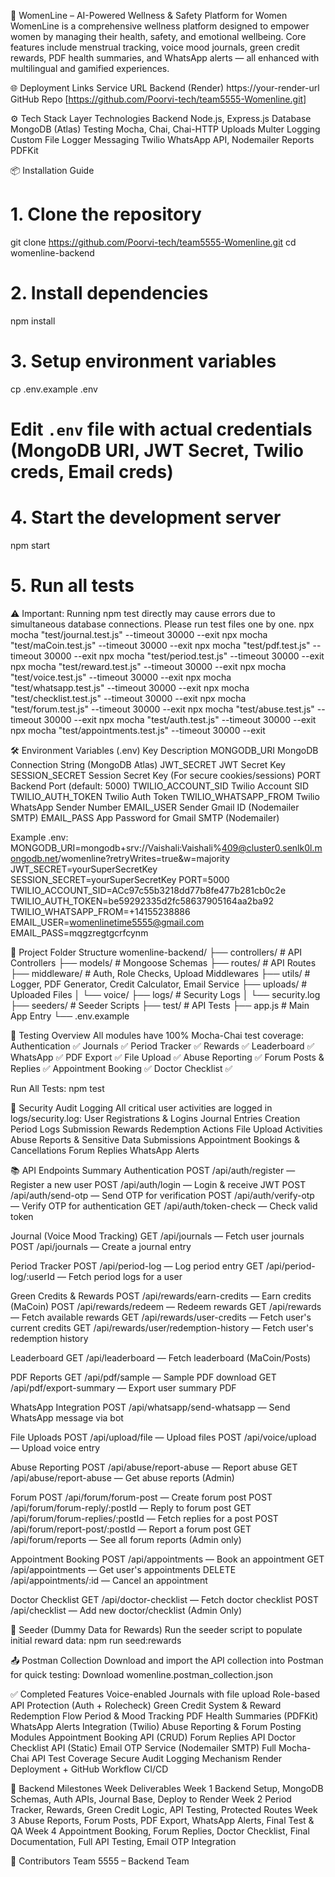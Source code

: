 🌸 WomenLine – AI-Powered Wellness & Safety Platform for Women
WomenLine is a comprehensive wellness platform designed to empower women by managing their health, safety, and emotional wellbeing. Core features include menstrual tracking, voice mood journals, green credit rewards, PDF health summaries, and WhatsApp alerts — all enhanced with multilingual and gamified experiences.

🌐 Deployment Links
Service URL
Backend (Render) https://your-render-url
GitHub Repo [https://github.com/Poorvi-tech/team5555-Womenline.git]

⚙️ Tech Stack
Layer Technologies
Backend Node.js, Express.js
Database MongoDB (Atlas)
Testing Mocha, Chai, Chai-HTTP
Uploads Multer
Logging Custom File Logger
Messaging Twilio WhatsApp API, Nodemailer
Reports PDFKit

📦 Installation Guide

# 1. Clone the repository

git clone https://github.com/Poorvi-tech/team5555-Womenline.git
cd womenline-backend

# 2. Install dependencies

npm install

# 3. Setup environment variables

cp .env.example .env

# Edit `.env` file with actual credentials (MongoDB URI, JWT Secret, Twilio creds, Email creds)

# 4. Start the development server
npm start

# 5. Run all tests
⚠️ Important: Running npm test directly may cause errors due to simultaneous database connections. Please run test files one by one.
npx mocha "test/journal.test.js" --timeout 30000 --exit
npx mocha "test/maCoin.test.js" --timeout 30000 --exit
npx mocha "test/pdf.test.js" --timeout 30000 --exit
npx mocha "test/period.test.js" --timeout 30000 --exit
npx mocha "test/reward.test.js" --timeout 30000 --exit
npx mocha "test/voice.test.js" --timeout 30000 --exit
npx mocha "test/whatsapp.test.js" --timeout 30000 --exit
npx mocha "test/checklist.test.js" --timeout 30000 --exit
npx mocha "test/forum.test.js" --timeout 30000 --exit
npx mocha "test/abuse.test.js" --timeout 30000 --exit
npx mocha "test/auth.test.js" --timeout 30000 --exit
npx mocha "test/appointments.test.js" --timeout 30000 --exit


🛠️ Environment Variables (.env)
Key Description
MONGODB_URI MongoDB Connection String (MongoDB Atlas)
JWT_SECRET JWT Secret Key
SESSION_SECRET Session Secret Key (For secure cookies/sessions)
PORT Backend Port (default: 5000)
TWILIO_ACCOUNT_SID Twilio Account SID
TWILIO_AUTH_TOKEN Twilio Auth Token
TWILIO_WHATSAPP_FROM Twilio WhatsApp Sender Number
EMAIL_USER Sender Gmail ID (Nodemailer SMTP)
EMAIL_PASS App Password for Gmail SMTP (Nodemailer)

Example .env:
MONGODB_URI=mongodb+srv://Vaishali:Vaishali%409@cluster0.senlk0l.mongodb.net/womenline?retryWrites=true&w=majority
JWT_SECRET=yourSuperSecretKey
SESSION_SECRET=yourSuperSecretKey
PORT=5000
TWILIO_ACCOUNT_SID=ACc97c55b3218dd77b8fe477b281cb0c2e
TWILIO_AUTH_TOKEN=be59292335d2fc58637905164aa2ba92
TWILIO_WHATSAPP_FROM=+14155238886
EMAIL_USER=womenlinetime5555@gmail.com
EMAIL_PASS=mqgzregtgcrfcynm

📂 Project Folder Structure
womenline-backend/
├── controllers/       # API Controllers
├── models/            # Mongoose Schemas
├── routes/            # API Routes
├── middleware/        # Auth, Role Checks, Upload Middlewares
├── utils/             # Logger, PDF Generator, Credit Calculator, Email Service
├── uploads/           # Uploaded Files
│   └── voice/
├── logs/              # Security Logs
│   └── security.log
├── seeders/           # Seeder Scripts
├── test/              # API Tests
├── app.js             # Main App Entry
└── .env.example


🧪 Testing Overview
All modules have 100% Mocha-Chai test coverage:
Authentication ✅
Journals ✅
Period Tracker ✅
Rewards ✅
Leaderboard ✅
WhatsApp ✅
PDF Export ✅
File Upload ✅
Abuse Reporting ✅
Forum Posts & Replies ✅
Appointment Booking ✅
Doctor Checklist ✅

Run All Tests:
npm test

🔐 Security Audit Logging
All critical user activities are logged in logs/security.log:
User Registrations & Logins
Journal Entries Creation
Period Logs Submission
Rewards Redemption Actions
File Upload Activities
Abuse Reports & Sensitive Data Submissions
Appointment Bookings & Cancellations
Forum Replies
WhatsApp Alerts

📚 API Endpoints Summary
Authentication
POST /api/auth/register — Register a new user
POST /api/auth/login — Login & receive JWT
POST /api/auth/send-otp — Send OTP for verification
POST /api/auth/verify-otp — Verify OTP for authentication
GET /api/auth/token-check — Check valid token

Journal (Voice Mood Tracking)
GET /api/journals — Fetch user journals
POST /api/journals — Create a journal entry

Period Tracker
POST /api/period-log — Log period entry
GET /api/period-log/:userId — Fetch period logs for a user

Green Credits & Rewards
POST /api/rewards/earn-credits — Earn credits (MaCoin)
POST /api/rewards/redeem — Redeem rewards
GET /api/rewards — Fetch available rewards
GET /api/rewards/user-credits — Fetch user's current credits
GET /api/rewards/user/redemption-history — Fetch user's redemption history

Leaderboard
GET /api/leaderboard — Fetch leaderboard (MaCoin/Posts)

PDF Reports
GET /api/pdf/sample — Sample PDF download
GET /api/pdf/export-summary — Export user summary PDF

WhatsApp Integration
POST /api/whatsapp/send-whatsapp — Send WhatsApp message via bot

File Uploads
POST /api/upload/file — Upload files
POST /api/voice/upload — Upload voice entry

Abuse Reporting
POST /api/abuse/report-abuse — Report abuse
GET /api/abuse/report-abuse — Get abuse reports (Admin)

Forum
POST /api/forum/forum-post — Create forum post
POST /api/forum/forum-reply/:postId — Reply to forum post
GET /api/forum/forum-replies/:postId — Fetch replies for a post
POST /api/forum/report-post/:postId — Report a forum post
GET /api/forum/reports — See all forum reports (Admin only)

Appointment Booking
POST /api/appointments — Book an appointment
GET /api/appointments — Get user's appointments
DELETE /api/appointments/:id — Cancel an appointment

Doctor Checklist
GET /api/doctor-checklist — Fetch doctor checklist
POST /api/checklist — Add new doctor/checklist (Admin Only)

🔄 Seeder (Dummy Data for Rewards)
Run the seeder script to populate initial reward data:
npm run seed:rewards

📤 Postman Collection
Download and import the API collection into Postman for quick testing:
Download womenline.postman_collection.json

✅ Completed Features
Voice-enabled Journals with file upload
Role-based API Protection (Auth + Rolecheck)
Green Credit System & Reward Redemption Flow
Period & Mood Tracking
PDF Health Summaries (PDFKit)
WhatsApp Alerts Integration (Twilio)
Abuse Reporting & Forum Posting Modules
Appointment Booking API (CRUD)
Forum Replies API
Doctor Checklist API (Static)
Email OTP Service (Nodemailer SMTP)
Full Mocha-Chai API Test Coverage
Secure Audit Logging Mechanism
Render Deployment + GitHub Workflow CI/CD

📅 Backend Milestones
Week Deliverables
Week 1 Backend Setup, MongoDB Schemas, Auth APIs, Journal Base, Deploy to Render
Week 2 Period Tracker, Rewards, Green Credit Logic, API Testing, Protected Routes
Week 3 Abuse Reports, Forum Posts, PDF Export, WhatsApp Alerts, Final Test & QA
Week 4 Appointment Booking, Forum Replies, Doctor Checklist, Final Documentation, Full API Testing, Email OTP Integration

👥 Contributors
Team 5555 – Backend Team
